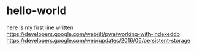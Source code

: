 # hello-world

here is my first line written
https://developers.google.com/web/ilt/pwa/working-with-indexeddb
https://developers.google.com/web/updates/2016/06/persistent-storage

